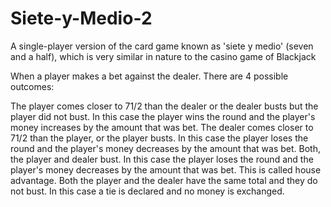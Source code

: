 # Siete-y-Medio-2
A single-player version of the card game known as 'siete y medio' (seven and a half), which is very similar in nature to the casino game of Blackjack

When a player makes a bet against the dealer. There are 4 possible outcomes:

The player comes closer to 71/2 than the dealer or the dealer busts but the player did not bust. 
In this case the player wins the round and the player's money increases by the amount that was bet.
The dealer comes closer to 71/2 than the player, or the player busts.
In this case the player loses the round and the player's money decreases by the amount that was bet.
Both, the player and dealer bust.
In this case the player loses the round and the player's money decreases by the amount that was bet. 
This is called house advantage. 
Both the player and the dealer have the same total and  they do not bust.
In this case a tie is declared and no money is exchanged.
